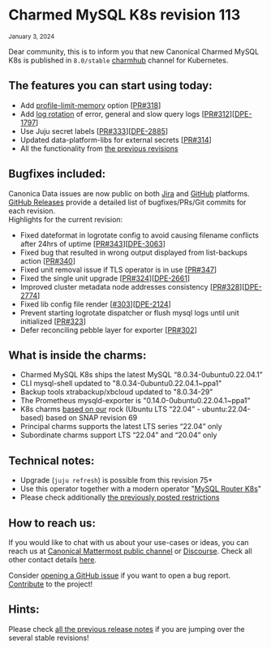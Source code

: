 # Charmed MySQL K8s revision 113
<sub>January 3, 2024</sub>

Dear community, this is to inform you that new Canonical Charmed MySQL K8s is published in `8.0/stable` [charmhub](https://charmhub.io/mysql-k8s?channel=8.0/stable) channel for Kubernetes.

## The features you can start using today:

* Add [profile-limit-memory](https://charmhub.io/mysql-k8s/configure?channel=8.0/beta#profile-limit-memory) option [[PR#318](https://github.com/canonical/mysql-k8s-operator/pull/318)]
* Add [log rotation](https://charmhub.io/mysql-k8s/docs/e-logs) of error, general and slow query logs [[PR#312](https://github.com/canonical/mysql-k8s-operator/pull/312)][[DPE-1797](https://warthogs.atlassian.net/browse/DPE-1797)]
* Use Juju secret labels [[PR#333](https://github.com/canonical/mysql-k8s-operator/pull/333)][[DPE-2885](https://warthogs.atlassian.net/browse/DPE-2885)]
* Updated data-platform-libs for external secrets [[PR#314](https://github.com/canonical/mysql-k8s-operator/pull/314)]
* All the functionality from [the previous revisions](/t/11878)

## Bugfixes included:

Canonica Data issues are now public on both [Jira](https://warthogs.atlassian.net/jira/software/c/projects/DPE/issues/) and [GitHub](https://github.com/canonical/mysql-k8s-operator/issues) platforms.<br/>[GitHub Releases](https://github.com/canonical/mysql-k8s-operator/releases) provide a detailed list of bugfixes/PRs/Git commits for each revision.<br/>Highlights for the current revision:

* Fixed dateformat in logrotate config to avoid causing filename conflicts after 24hrs of uptime [[PR#343](https://github.com/canonical/mysql-k8s-operator/pull/343)][[DPE-3063](https://warthogs.atlassian.net/browse/DPE-3063)]
* Fixed bug that resulted in wrong output displayed from list-backups action [[PR#340](https://github.com/canonical/mysql-k8s-operator/pull/340)]
* Fixed unit removal issue if TLS  operator is in use [[PR#347](https://github.com/canonical/mysql-k8s-operator/pull/347)]
* Fixed the single unit upgrade [[PR#324](https://github.com/canonical/mysql-k8s-operator/pull/324)][[DPE-2661](https://warthogs.atlassian.net/browse/DPE-2661)]
* Improved cluster metadata node addresses consistency [[PR#328](https://github.com/canonical/mysql-k8s-operator/pull/328)][[DPE-2774](https://warthogs.atlassian.net/browse/DPE-2774)]
* Fixed lib config file render [[#303](https://github.com/canonical/mysql-k8s-operator/pull/303)][[DPE-2124](https://warthogs.atlassian.net/browse/DPE-2124)]
* Prevent starting logrotate dispatcher or flush mysql logs until unit initialized [[PR#323](https://github.com/canonical/mysql-k8s-operator/pull/323)]
* Defer reconciling pebble layer for exporter [[PR#302](https://github.com/canonical/mysql-k8s-operator/pull/302)]

## What is inside the charms:

* Charmed MySQL K8s ships the latest MySQL “8.0.34-0ubuntu0.22.04.1”
* CLI mysql-shell updated to "8.0.34-0ubuntu0.22.04.1~ppa1"
* Backup tools xtrabackup/xbcloud  updated to "8.0.34-29"
* The Prometheus mysqld-exporter is "0.14.0-0ubuntu0.22.04.1~ppa1"
* K8s charms [based on our](https://github.com/orgs/canonical/packages?tab=packages&q=charmed) rock (Ubuntu LTS “22.04” - ubuntu:22.04-based) based on SNAP revision 69
* Principal charms supports the latest LTS series “22.04” only
* Subordinate charms support LTS “22.04” and “20.04” only

## Technical notes:

* Upgrade (`juju refresh`) is possible from this revision 75+
* Use this operator together with a modern operator "[MySQL Router K8s](https://charmhub.io/mysql-router-k8s)"
* Please check additionally [the previously posted restrictions](/t/11878)

## How to reach us:

If you would like to chat with us about your use-cases or ideas, you can reach us at [Canonical Mattermost public channel](https://chat.charmhub.io/charmhub/channels/data-platform) or [Discourse](https://discourse.charmhub.io/). Check all other contact details [here](/t/11868).

Consider [opening a GitHub issue](https://github.com/canonical/mysql-k8s-operator/issues) if you want to open a bug report.<br/>[Contribute](https://github.com/canonical/mysql-k8s-operator/blob/main/CONTRIBUTING.md) to the project!

## Hints:

Please check [all the previous release notes](/t/11878) if you are jumping over the several stable revisions!
